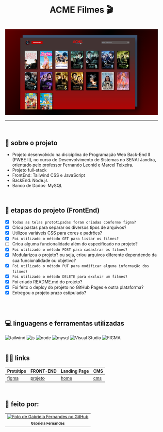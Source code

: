 <h1 align="center"> ACME Filmes 🎬 </h1>

<br>

<div align="center"> <img src="./frontend/viewer/src/assets/img/banner.png" alt="site preview" width="800"/> </div>

---
<br>

## 🤔 sobre o projeto
- Projeto desenvolvido na disiciplina de Programação Web Back-End II (PWBE II), no curso de Desenvolvimento de Sistemas no SENAI Jandira, orientado pelo professor Fernando Leonid e Marcel Teixeira.
- Projeto full-stack
- FrontEnd: Tailwind CSS e JavaScript
- BackEnd: Node.js
- Banco de Dados: MySQL 

<br>

##  📍 etapas do projeto (FrontEnd)

- [x] ```Todas as telas prototipadas foram criadas conforme figma?```
- [x] Criou pastas para separar os diversos tipos de arquivos?
- [x] Utilizou variáveis CSS para cores e padrões?
- [x] ```Foi utilizado o método GET para listar os filmes?```
- [ ] Criou alguma funcionalidade além do especificado no projeto?
- [x] ```Foi utilizado o método POST para cadastrar os filmes?```
- [x] Modularizou o projeto? ou seja, criou arquivos diferente dependendo da sua funcionalidade ou objetivo?
- [x] ```Foi utilizado o método PUT para modificar alguma informação dos filmes?```
- [x] ```Foi utilizado o método DELETE para excluir um filmes?```
- [x] Foi criado README.md do projeto?
- [x] Foi feito o deploy do projeto no GitHub Pages e outra plataforma?
- [x] Entregou o projeto prazo estipulado?

<br>

<br>

## 💻 linguagens e ferramentas utilizadas

<div>
  <img src="https://img.shields.io/badge/Tailwind_CSS-0D1117?style=flat-square&logo=tailwind-css&logoColor=1572B6" alt="tailwind">
  <img src="https://img.shields.io/badge/-JavaScript-0D1117?style=flat-square&logo=javascript&labelColor=0D1117&textColor=0D1117" alt="js">
  <img src="https://img.shields.io/badge/-Node.JS-0D1117?style=flat-square&logo=node.js&labelColor=0D1117&textColor=0D1117" alt="node">
  <img src="https://img.shields.io/badge/-MySQL-0D1117?style=flat-square&logo=mysql&labelColor=0D1117&textColor=0D1117" alt="mysql">
  <img src="https://img.shields.io/badge/Visual%20Studio-0D1117.svg?style=flat-square&logo=visual-studio&logoColor=007ACC" alt="Visual Studio">
  <img src="https://img.shields.io/badge/Figma-0D1117.svg?style=flat-square&logo=figma&logoColor=" alt="FIGMA">
</div>

<br>

## 👩‍💻 links
Protótipo | FRONT-END | Landing Page | CMS
----------|-----------|--------------|-----
[figma](https://www.figma.com/design/NaWa8mFYwjDYjS7yb9lGja/acme_filmes?node-id=0-1&t=zd4ksvOTILUgWbbG-0) | [projeto](https://github.com/gabfernandes8/acme_filmes) | [home](https://gabfernandes8.github.io/acme_filmes/frontend/viewer/src/assets/pages/home.html) | [cms](https://gabfernandes8.github.io/acme_filmes/frontend/viewer/src/assets/pages/cms_filme.html)


<br>


## 🌻 feito por:

<table>
  <tr>
    <td align="center">
      <a href="https://github.com/gabfernandes8">
        <img src="https://avatars.githubusercontent.com/gabfernandes8" width="100px;" alt="Foto de Gabriela Fernandes no GitHub"/><br>
        <sub>
          <b>Gabriela Fernandes</b>
        </sub>
      </a>
    </td>
  </tr>   
</table>
